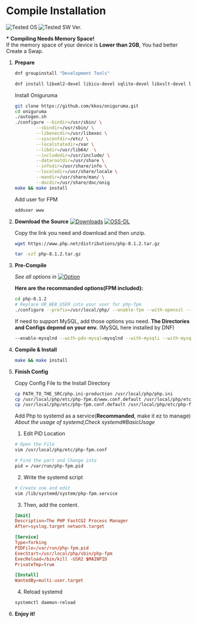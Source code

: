 # Compile Installation

![Tested OS](https://img.shields.io/badge/RockyLinux\_9.1-Tested-green?style=flat\&logo=RockyLinux) ![Tested SW Ver.](https://img.shields.io/badge/Tested\_SW\_Ver.-PHP\_8.1.2-blue?style=flat)

**\*** **Compiling Needs Memory Space!**\
If the memory space of your device is **Lower than 2GB**, You had better Create a Swap.

1.  **Prepare**

    ```bash
    dnf groupinstall "Development Tools"

    dnf install libxml2-devel libicu-devel sqlite-devel libxslt-devel libpng-devel libjpeg-devel freetype-devel libzip-devel git systemd-devel curl-devel
    ```

    Install Oniguruma

    ```bash
    git clone https://github.com/kkos/oniguruma.git
    cd oniguruma
    ./autogen.sh
    ./configure --bindir=/usr/sbin/ \
            --sbindir=/usr/sbin/ \
            --libexecdir=/usr/libexec \
            --sysconfdir=/etc/ \
            --localstatedir=/var \
            --libdir=/usr/lib64/  \
            --includedir=/usr/include/ \
            --datarootdir=/usr/share \
            --infodir=/usr/share/info \
            --localedir=/usr/share/locale \
            --mandir=/usr/share/man/ \
            --docdir=/usr/share/doc/onig
    make && make install
    ```

    Add user for FPM

    ```bash
    adduser www
    ```
2.  **Download the Source** [![Downloads](https://img.shields.io/badge/Downloads-blue)](https://www.php.net/downloads) [![OSS-DL](https://img.shields.io/badge/Download\_from\_SRC--OSS-darkblue)](https://src-oss.expcs.net/php-8.2.5.tar.gz)

    Copy the link you need and download and then unzip.

    ```bash
    wget https://www.php.net/distributions/php-8.1.2.tar.gz

    tar -xzf php-8.1.2.tar.gz
    ```
3.  **Pre-Compile**

    _See all options in_ [![Option](https://img.shields.io/badge/Offical\_Docs-blue)](https://www.php.net/manual/en/configure.about.php#configure.options.misc)

    **Here are the recommanded options(FPM included):**

    ```bash
    cd php-8.1.2
    # Replace UR_WEB_USER into your user for php-fpm
    ./configure --prefix=/usr/local/php/ --enable-fpm --with-openssl --enable-bcmath --with-curl --enable-ftp --enable-gd --enable-mbstring --enable-sockets --enable-pcntl --with-zlib --enable-intl --with-fpm-systemd --enable-pdo --enable-xml --with-zip --with-gettext --with-freetype --enable-opcache --enable-shmop --with-fpm-user=UR_WEB_USER --with-fpm-group=UR_WEB_USER

    ```

    If need to support MySQL, add those options you need. **The Directories and Configs depend on your env.** (MySQL here installed by DNF)

    ```bash
    --enable-mysqlnd --with-pdo-mysql=mysqlnd --with-mysqli --with-mysql-sock=/var/lib/mysql/mysql.sock
    ```
4.  **Compile & Install**

    ```bash
    make && make install
    ```
5.  **Finish Config**

    Copy Config File to the Install Directory

    ```bash
    cp PATH_TO_THE_SRC/php.ini-production /usr/local/php/php.ini
    cp /usr/local/php/etc/php-fpm.d/www.conf.default /usr/local/php/etc/php-fpm.d/www.conf
    cp /usr/local/php/etc/php-fpm.conf.default /usr/local/php/etc/php-fpm.conf
    ```

    Add Php to systemd as a service(**Recommanded**, make it ez to manage) _About the usage of systemd,Check systemd#BasicUsage_

    1. Edit PID Location

    ```bash
    # Open the File
    vim /usr/local/php/etc/php-fpm.conf

    # Find the part and Change into
    pid = /var/run/php-fpm.pid
    ```

    2. Write the systemd script

    ```bash
    # Create one and edit
    vim /lib/systemd/system/php-fpm.service
    ```

    3. Then, add the content.

    ```conf
    [Unit]
    Description=The PHP FastCGI Process Manager
    After=syslog.target network.target

    [Service]
    Type=forking
    PIDFile=/var/run/php-fpm.pid
    ExecStart=/usr/local/php/sbin/php-fpm
    ExecReload=/bin/kill -USR2 $MAINPID
    PrivateTmp=true

    [Install]
    WantedBy=multi-user.target
    ```

    4. Reload systemd

    ```bash
    systemctl daemon-reload
    ```
6. **Enjoy it!**
